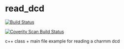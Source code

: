 read_dcd
========

[![Build Status](https://travis-ci.org/FHedin/read_dcd.svg?branch=master)](https://travis-ci.org/FHedin/read_dcd)

<a href="https://scan.coverity.com/projects/4505">
  <img alt="Coverity Scan Build Status"
         src="https://scan.coverity.com/projects/4505/badge.svg"/>
</a>

c++ class + main file example for reading a charmm dcd
